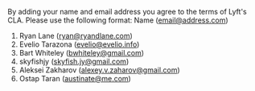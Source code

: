 By adding your name and email address you agree to the terms of Lyft's CLA.
Please use the following format: Name (email@address.com)

1. Ryan Lane (ryan@ryandlane.com)
1. Evelio Tarazona (evelio@evelio.info)
1. Bart Whiteley (bwhiteley@gmail.com)
1. skyfishjy (skyfish.jy@gmail.com)
1. Aleksei Zakharov (alexey.v.zaharov@gmail.com)
1. Ostap Taran (austinate@me.com)